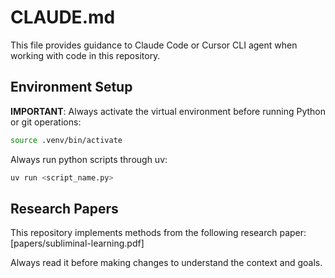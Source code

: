# CLAUDE.md

This file provides guidance to Claude Code or Cursor CLI agent when working with code in this repository.

## Environment Setup
**IMPORTANT**: Always activate the virtual environment before running Python or git operations:
```bash
source .venv/bin/activate
```
Always run python scripts through uv:
```bash
uv run <script_name.py>
```

## Research Papers
This repository implements methods from the following research paper:
[papers/subliminal-learning.pdf]

Always read it before making changes to understand the context and goals.